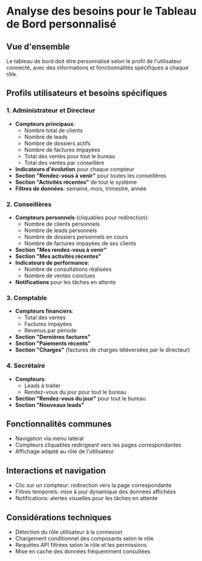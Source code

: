 # Analyse des besoins pour le Tableau de Bord personnalisé

## Vue d'ensemble
Le tableau de bord doit être personnalisé selon le profil de l'utilisateur connecté, avec des informations et fonctionnalités spécifiques à chaque rôle.

## Profils utilisateurs et besoins spécifiques

### 1. Administrateur et Directeur
- **Compteurs principaux**:
  - Nombre total de clients
  - Nombre de leads
  - Nombre de dossiers actifs
  - Nombre de factures impayées
  - Total des ventes pour tout le bureau
  - Total des ventes par conseillère
- **Indicateurs d'évolution** pour chaque compteur
- **Section "Rendez-vous à venir"** pour toutes les conseillères
- **Section "Activités récentes"** de tout le système
- **Filtres de données**: semaine, mois, trimestre, année

### 2. Conseillères
- **Compteurs personnels** (cliquables pour redirection):
  - Nombre de clients personnels
  - Nombre de leads personnels
  - Nombre de dossiers personnels en cours
  - Nombre de factures impayées de ses clients
- **Section "Mes rendez-vous à venir"**
- **Section "Mes activités récentes"**
- **Indicateurs de performance**:
  - Nombre de consultations réalisées
  - Nombre de ventes conclues
- **Notifications** pour les tâches en attente

### 3. Comptable
- **Compteurs financiers**:
  - Total des ventes
  - Factures impayées
  - Revenus par période
- **Section "Dernières factures"**
- **Section "Paiements récents"**
- **Section "Charges"** (factures de charges téléversées par le directeur)

### 4. Secrétaire
- **Compteurs**:
  - Leads à traiter
  - Rendez-vous du jour pour tout le bureau
- **Section "Rendez-vous du jour"** pour tout le bureau
- **Section "Nouveaux leads"**

## Fonctionnalités communes
- Navigation via menu latéral
- Compteurs cliquables redirigeant vers les pages correspondantes
- Affichage adapté au rôle de l'utilisateur

## Interactions et navigation
- Clic sur un compteur: redirection vers la page correspondante
- Filtres temporels: mise à jour dynamique des données affichées
- Notifications: alertes visuelles pour les tâches en attente

## Considérations techniques
- Détection du rôle utilisateur à la connexion
- Chargement conditionnel des composants selon le rôle
- Requêtes API filtrées selon le rôle et les permissions
- Mise en cache des données fréquemment consultées
